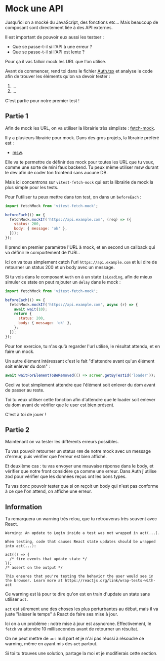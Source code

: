 # Mock une API

Jusqu'ici on a mocké du JavaScript, des fonctions etc... Mais beaucoup de composant
sont directement liée à des API externes.

Il est important de pouvoir eux aussi les testser :

- Que se passe-t-il si l'API à une erreur ?
- Que se passe-t-il si l'API est lente ?

Pour ça il vas falloir mock les URL que l'on utilise.

Avant de commencer, rend toi dans le fichier [Auth.tsx](/src/components/auth/Auth.tsx) et analyse
le code afin de trouver les éléments qu'on va devoir tester :

1. ...
2. ...

C'est partie pour notre premier test !

## Partie 1

Afin de mock les URL, on va utiliser la librairie très simpliste : [fetch-mock](https://github.com/IanVS/vitest-fetch-mock#readme).

Il y a plusieurs librairie pour mock. Dans des gros projets, la librairie préféré est :

- [msw](https://mswjs.io/).

Elle va te permettre de définir des mock pour toutes les URL que tu veux, comme une sorte
de mini faux backend. Tu peux même utiliser msw durant le dev afin de coder ton frontend sans
aucune DB.

Mais ici concentrons sur `vitest-fetch-mock` qui est la librairie de mock la plus simple
pour les tests.

Pour l'utiliser tu peux mettre dans ton test, on dans un `beforeEach` :

```js
import fetchMock from 'vitest-fetch-mock';

beforeEach(() => {
  fetchMock.mockIf('https://api.example.com', (req) => ({
    status: 200,
    body: { message: 'ok' },
  }));
});
```

Il prend en premier paramètre l'URL à mock, et en second un callback qui va définir le
comportement de l'URL.

Ici on va tous simplement catch l'url `https://api.example.com` et lui dire de retourner
un status 200 et un body avec un message.

Si tu vois dans le composant `Auth` on à un state `isLoading`, afin de mieux simuler ce state
on peut rajouter un `delay` dans le mock :

```js
import fetchMock from 'vitest-fetch-mock';

beforeEach(() => {
  fetchMock.mockIf('https://api.example.com', async (r) => {
    await wait(10);
    return {
      status: 200,
      body: { message: 'ok' },
    };
  });
});
```

Pour ton exercice, tu n'as qu'à regarder l'url utilisé, le résultat attendu, et en faire un mock.

Un autre élément intéressant c'est le fait "d'attendre avant qu'un élément soit enlever du dom" :

```ts
await waitForElementToBeRemoved(() => screen.getByTestId('loader'));
```

Ceci va tout simplement attendre que l'élément soit enlever du dom avant de passer au reste.

Toi tu veux utiliser cette fonction afin d'attendre que le loader soit enlever du dom avant
de vérifier que le user est bien présent.

C'est à toi de jouer !

## Partie 2

Maintenant on va tester les différents erreurs possibles.

Tu vas pouvoir retourner un status `400` de notre mock avec un message d'erreur, puis
vérifier que l'erreur est bien affiché.

Et deuxième cas : tu vas envoyer une mauvaise réponse dans le body, et vérifier que notre
front considère ça comme une erreur.
Dans Auth j'utilise zod pour vérifier que les données reçus ont les bons types.

Tu vas donc pouvoir tester que si on reçoit un body qui n'est pas conforme à ce que l'on
attend, on affiche une erreur.

## Information

Tu remarquera un warning très relou, que tu retrouveras très souvent avec React.

```
Warning: An update to Login inside a test was not wrapped in act(...).

When testing, code that causes React state updates should be wrapped into act(...):

act(() => {
  /* fire events that update state */
});
/* assert on the output */

This ensures that you're testing the behavior the user would see in the browser. Learn more at https://reactjs.org/link/wrap-tests-with-act
```

Ce warning est là pour te dire qu'on est en train d'update un state sans utiliser `act`.

`act` est sûrement une des choses les plus perturbantes au début, mais il va juste
"laisser le temps" à React de faire ses mise à jour.

Ici on a un problème : notre mise à jour est asyncrone. Effectivement, le `fetch` va attendre
10 millisecondes avant de retourner un résultat.

On ne peut mettre de `act` null part et je n'ai pas réussi à résoudre ce warning, même
en ayant mis des `act` partout.

Si toi tu trouves une solution, partage la moi et je modifierais cette section.
